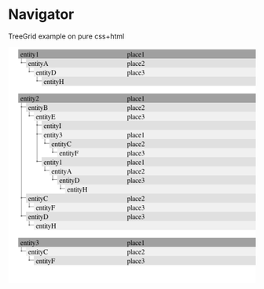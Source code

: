 Navigator
=========

TreeGrid example on pure css+html

![alt tag](https://github.com/Serjeo722/Navigator/blob/master/img/example.png?raw=true)
